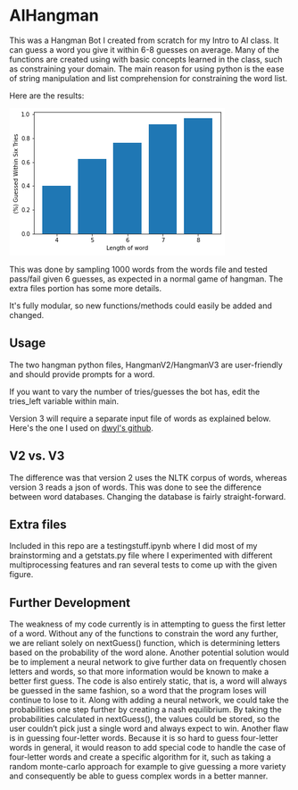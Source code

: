 # AIHangman

This was a Hangman Bot I created from scratch for my Intro to AI class. It can guess a word you give it within 6-8 guesses on average.
Many of the functions are created using with basic concepts learned in the class, such as constraining your domain.
The main reason for using python is the ease of string manipulation and list comprehension for constraining the word list.

Here are the results:

![](testdata.png)

This was done by sampling 1000 words from the words file and tested pass/fail given 6 guesses, as expected in a normal game of hangman.
The extra files portion has some more details.


It's fully modular, so new functions/methods could easily be added and changed.

## Usage

The two hangman python files, HangmanV2/HangmanV3 are user-friendly and should provide prompts for a word.

If you want to vary the number of tries/guesses the bot has, edit the tries_left variable within main.

Version 3 will require a separate input file of words as explained below.
  Here's the one I used on [dwyl's github](https://github.com/dwyl/english-words).

## V2 vs. V3

The difference was that version 2 uses the NLTK corpus of words, whereas version 3 reads a json of words.
This was done to see the difference between word databases. Changing the database is fairly straight-forward.

## Extra files

Included in this repo are a testingstuff.ipynb where I did most of my brainstorming and a getstats.py file where I experimented with different multiprocessing features and ran several tests to come up with the given figure.

## Further Development

The weakness of my code currently is in attempting to guess the first letter of a word. Without any of the functions to constrain the word any further, we are reliant solely on nextGuess() function, which is determining letters based on the probability of the word alone. Another potential solution would be to implement a neural network to give further data on frequently chosen letters and words, so that more information would be known to make a better first guess. The code is also entirely static, that is, a word will always be guessed in the same fashion, so a word that the program loses will continue to lose to it. Along with adding a neural network, we could take the probabilities one step further by creating a nash equilibrium. By taking the probabilities calculated in nextGuess(), the values could be stored, so the user couldn’t pick just a single word and always expect to win. Another flaw is in guessing four-letter words. Because it is so hard to guess four-letter words in general, it would reason to add special code to handle the case of four-letter words and create a specific algorithm for it, such as taking a random monte-carlo approach for example to give guessing a more variety and consequently be able to guess complex words in a better manner.

